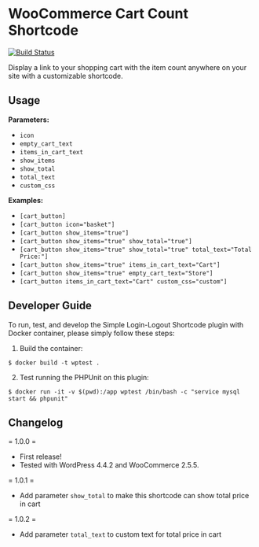 WooCommerce Cart Count Shortcode
================================

[![Build Status](https://travis-ci.org/prontotools/woocommerce-cart-count-shortcode.svg?branch=develop)](https://travis-ci.org/prontotools/woocommerce-cart-count-shortcode)

Display a link to your shopping cart with the item count anywhere on your site with a customizable shortcode.

Usage
-----

**Parameters:**
* `icon`
* `empty_cart_text`
* `items_in_cart_text`
* `show_items`
* `show_total`
* `total_text`
* `custom_css`

**Examples:**
* `[cart_button]`
* `[cart_button icon="basket"]`
* `[cart_button show_items="true"]`
* `[cart_button show_items="true" show_total="true"]`
* `[cart_button show_items="true" show_total="true" total_text="Total Price:"]`
* `[cart_button show_items="true" items_in_cart_text="Cart"]`
* `[cart_button show_items="true" empty_cart_text="Store"]`
* `[cart_button items_in_cart_text="Cart" custom_css="custom"]`

Developer Guide
---------------

To run, test, and develop the Simple Login-Logout Shortcode plugin with Docker container, please simply follow these steps:

1. Build the container:

  `$ docker build -t wptest .`
 
2. Test running the PHPUnit on this plugin:

  `$ docker run -it -v $(pwd):/app wptest /bin/bash -c "service mysql start && phpunit"`

Changelog
----------

= 1.0.0 =
- First release!
- Tested with WordPress 4.4.2 and WooCommerce 2.5.5.

= 1.0.1 =
- Add parameter `show_total` to make this shortcode can show total price in cart

= 1.0.2 =
- Add parameter `total_text` to custom text for total price in cart
